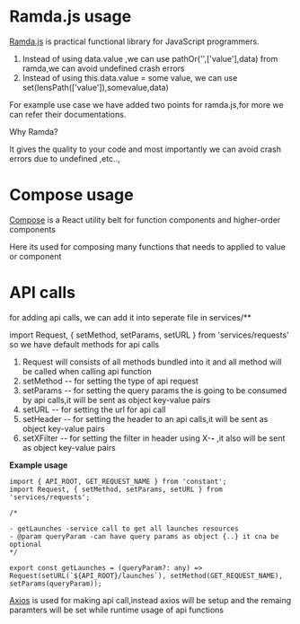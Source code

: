 # Ramda.js usage

[Ramda.js](https://ramdajs.com/docs/) is practical functional library for JavaScript programmers.

1. Instead of using data.value ,we can use pathOr('',['value'],data) from ramda,we can avoid undefined crash errors
2. Instead of using this.data.value = some value, we can use set(lensPath(['value']),somevalue,data)

For example use case we have added two points for ramda.js,for more we can refer their documentations.

Why Ramda?

It gives the quality to your code and most importantly we can avoid crash errors due to undefined ,etc..,

# Compose usage

[Compose](https://github.com/acdlite/recompose) is a React utility belt for function components and higher-order components

Here its used for composing many functions that needs to applied to value or component

# API calls

for adding api calls, we can add it into seperate file in services/\*\*

import Request, { setMethod, setParams, setURL } from 'services/requests' so we have default methods for api calls

1. Request will consists of all methods bundled into it and all method will be called when calling api function
2. setMethod -- for setting the type of api request
3. setParams -- for setting the query params the is going to be consumed by api calls,it will be sent as object key-value pairs
4. setURL -- for setting the url for api call
5. setHeader -- for setting the header to an api calls,it will be sent as object key-value pairs
6. setXFilter -- for setting the filter in header using X-**-** ,it also will be sent as object key-value pairs

**Example usage**

```
import { API_ROOT, GET_REQUEST_NAME } from 'constant';
import Request, { setMethod, setParams, setURL } from 'services/requests';

/*

- getLaunches -service call to get all launches resources
- @param queryParam -can have query params as object {..} it cna be optional
*/

export const getLaunches = (queryParam?: any) =>
Request(setURL(`${API_ROOT}/launches`), setMethod(GET_REQUEST_NAME), setParams(queryParam));
```

[Axios](https://www.npmjs.com/package/axios) is used for making api call,instead axios will be setup and the remaing paramters will be set while runtime usage of api functions
